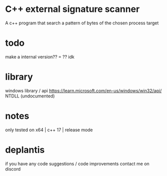 # C++ external signature scanner
A c++ program that search a pattern of bytes of the chosen process target

# todo 
make a internal version?? = ?? idk

# library
windows library / api https://learn.microsoft.com/en-us/windows/win32/api/
NTDLL (undocumented)

# notes 
only tested on x64 | c++ 17 | release mode 

# deplantis
if you have any code suggestions / code improvements contact me on discord
